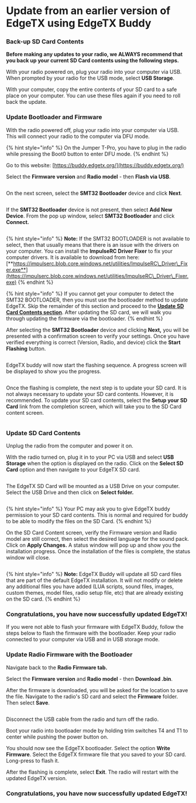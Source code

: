 # Update from an earlier version of EdgeTX using EdgeTX Buddy

### Back-up SD Card Contents

**Before making any updates to your radio, we ALWAYS recommend that you back up your current SD Card contents using the following steps.**&#x20;

With your radio powered on, plug your radio into your computer via USB. When prompted by your radio for the USB mode, select **USB Storage**.&#x20;

With your computer, copy the entire contents of your SD card to a safe place on your computer. You can use these files again if you need to roll back the update.

### Update Bootloader and Firmware

With the radio powered off, plug your radio into your computer via USB. This will connect your radio to the computer via DFU mode.&#x20;

{% hint style="info" %}
On the Jumper T-Pro, you have to plug in the radio while pressing the Boot0 button to enter DFU mode.
{% endhint %}

Go to this website: [https://buddy.edgetx.org/](https://buddy.edgetx.org/)

Select the **Firmware version** and **Radio model** - then **Flash via USB**.

<figure><img src="../.gitbook/assets/update2.png" alt=""><figcaption></figcaption></figure>

On the next screen, select the **SMT32 Bootloader** device and click **Next**.

<figure><img src="../.gitbook/assets/update3.png" alt=""><figcaption></figcaption></figure>



If the **SMT32 Bootloader** device is not present, then select **Add New Device**. From the pop up window, select **SMT32 Bootloader** and click **Connect.**

<figure><img src="../.gitbook/assets/update4.png" alt=""><figcaption></figcaption></figure>

{% hint style="info" %}
**Note:** If the SMT32 BOOTLOADER is not available to select, then that usually means that there is an issue with the drivers on your computer. You can install the **ImpulseRC Driver Fixer** to fix your computer drivers. It is available to download from here: [**https://impulserc.blob.core.windows.net/utilities/ImpulseRC\_Driver\_Fixer.exe**](https://impulserc.blob.core.windows.net/utilities/ImpulseRC\_Driver\_Fixer.exe)
{% endhint %}

{% hint style="info" %}
If you cannot get your computer to detect the SMT32 BOOTLOADER, then you must use the bootloader method to update EdgeTX. Skip the remainder of this section and proceed to the [**Update SD Card Contents section**](update-from-opentx-to-edgetx-1.md#update-sd-card-contents). After updating the SD card, we will walk you through updating the firmware via the bootloader.
{% endhint %}

After selecting the **SMT32 Bootloader** device and clicking **Next,** you will be presented with a confirmation screen to verify your settings. Once you have verified everything is correct (Version, Radio, and device) click the **Start Flashing** button.

<figure><img src="../.gitbook/assets/update5.png" alt=""><figcaption></figcaption></figure>

EdgeTX buddy will now start the flashing sequence. A progress screen will be displayed to show you the progress.

<figure><img src="../.gitbook/assets/update6.png" alt=""><figcaption></figcaption></figure>

Once the flashing is complete, the next step is to update your SD card. It is not always necessary to update your SD card contents. However, it is recommended. To update your SD card contents, select the **Setup your SD Card** link from the completion screen, which will take you to the SD Card content screen.&#x20;

<figure><img src="../.gitbook/assets/update7.png" alt=""><figcaption></figcaption></figure>

### Update SD Card Contents

Unplug the radio from the computer and power it on.&#x20;

With the radio turned on, plug it in to your PC via USB and select **USB Storage** when the option is displayed on the radio. Click on the **Select SD Card** option and then navigate to your EdgeTX SD card.&#x20;

<figure><img src="../.gitbook/assets/update8.png" alt=""><figcaption></figcaption></figure>

The EdgeTX SD Card will be mounted as a USB Drive on your computer. Select the USB Drive and then click on **Select folder.**

<figure><img src="../.gitbook/assets/update9.png" alt=""><figcaption></figcaption></figure>

{% hint style="info" %}
Your PC may ask you to give EdgeTX buddy permission to your SD card contents.  This is normal and required for buddy to be able to modify the files on the SD Card.
{% endhint %}

On the SD Card Content screen, verify the Firmware version and Radio model are still correct, then select the desired language for the sound pack. Click on **Apply Changes.** A status window will pop up and show you the installation progress. Once the installation of the files is complete, the status window will close.

<figure><img src="../.gitbook/assets/update10.png" alt=""><figcaption></figcaption></figure>

{% hint style="info" %}
**Note:** EdgeTX Buddy will update all SD card files that are part of the default EdgeTX installation. It will not modify or delete any additional files you have added (LUA scripts, sound files, images, custom themes, model files, radio setup file, etc) that are already existing on the SD card.&#x20;
{% endhint %}

### Congratulations, you have now successfully updated EdgeTX!

If you were not able to flash your firmware with EdgeTX Buddy, follow the steps below to flash the firmware with the bootloader. Keep your radio connected to your computer via USB and in USB storage mode.

### Update Radio Firmware with the Bootloader

Navigate back to the **Radio Firmware tab.**

Select the **Firmware version** and **Radio model** - then **Download .bin**.

After the firmware is downloaded, you will be asked for the location to save the file. Navigate to the radio's SD card and select the **Firmware** folder. Then select **Save**.&#x20;

<figure><img src="../.gitbook/assets/update15.png" alt=""><figcaption></figcaption></figure>

Disconnect the USB cable from the radio and turn off the radio.

Boot your radio into bootloader mode  by holding trim switches T4 and T1 to center while pushing the power button on.

You should now see the EdgeTX bootloader. Select the option **Write Firmware**. Select the EdgeTX firmware file that you saved to your SD card. Long-press to flash it.

After the flashing is complete, select **Exit**. The radio will restart with the updated EdgeTX version.

### Congratulations, you have now successfully updated EdgeTX!



